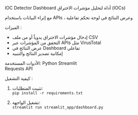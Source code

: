 IOC Detector Dashboard
أداة لتحليل مؤشرات الاختراق (IOCs) 

مع إثراء البيانات باستخدام APIs ،   وعرض النتائج في لوحة تحكم تفاعلية


الميزات :

- إدخال مؤشرات الاختراق يدوياً أو من ملف CSV
- التحقق من المؤشرات عبر APIs مثل VirusTotal
- عرض النتائج في Dashboard تفاعلي
- إمكانية تصدير النتائج والتنبيه
  
الأدوات المستخدمة:
      Python
     Streamlit     
     Requests API
 
كيفية التشغيل :

1. تثبيت المتطلبات:  
   `pip install -r requirements.txt`

2. تشغيل الواجهة:  
   `streamlit run streamlit_app/dashboard.py`
